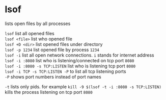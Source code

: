 # lsof

lists open files by all processes

`lsof` list all opened files  
`lsof <file>` list who opened file  
`losf +D <dir>` list opened files under directory  
`lsof -p 1234` list opened file by process `1234`  
`lsof -i` list all open network connections. `i` stands for internet address  
`lsof -i :8080` list who is listening/connected on tcp port `8080`  
`lsof -i :8080 -s TCP:LISTEN` list who is listening tcp port `8080`  
`lsof -i TCP -s TCP:LISTEN -P` to list all tcp listening ports  
`-P` shows port numbers instead of port names

`-t` lists only pids. for example `kill -9 $(lsof -t -i :8080 -s TCP:LISTEN)` kills the process listening on tcp port `8080`
